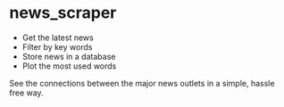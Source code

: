 # news_scraper

- Get the latest news 
- Filter by key words 
- Store news in a database
- Plot the most used words 

See the connections between the major news outlets in a simple, hassle free way.
